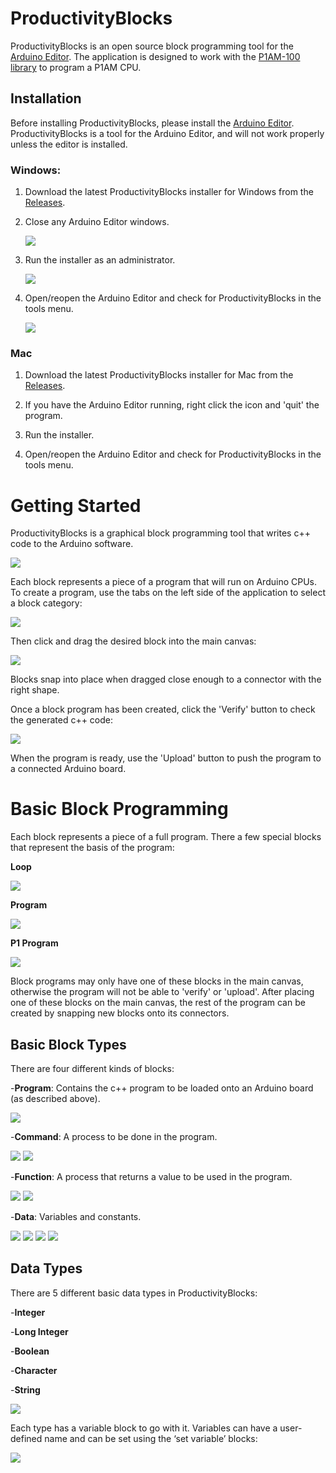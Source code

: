 # ProductivityBlocks

ProductivityBlocks is an open source block programming tool for the [Arduino Editor](http://www.arduino.cc/en/Main/Software). The application is designed to work with the [P1AM-100 library](https://github.com/facts-engineering/P1AM) to program a P1AM CPU. 

## Installation
Before installing ProductivityBlocks, please install the [Arduino Editor](https://www.arduino.cc/en/Main/Software).
ProductivityBlocks is a tool for the Arduino Editor, and will not work properly unless the editor is installed.

### Windows:

1. Download the latest ProductivityBlocks installer for Windows from the [Releases](https://github.com/adcpblocks/ProductivityBlocks/releases).
2. Close any Arduino Editor windows.

    ![](images/closearduino.png)

3. Run the installer as an administrator.

    ![](images/runasadmin.png)

3. Open/reopen the Arduino Editor and check for ProductivityBlocks in the tools menu.

    ![](images/selectproductivityblocks.png)

### Mac

1. Download the latest ProductivityBlocks installer for Mac from the [Releases](https://github.com/adcpblocks/ProductivityBlocks/releases).

2. If you have the Arduino Editor running, right click the icon and 'quit' the program.

3. Run the installer.

4. Open/reopen the Arduino Editor and check for ProductivityBlocks in the tools menu.

# Getting Started

ProductivityBlocks is a graphical block programming tool that writes c++ code to the Arduino software. 

![](images/startscreen.png)

Each block represents a piece of a program that will run on Arduino CPUs.
To create a program, use the tabs on the left side of the application to select a block category: 

![](images/selecttab.png)

Then click and drag the desired block into the main canvas: 

![](images/placeblock.png)

Blocks snap into place when dragged close enough to a connector with the right shape.

Once a block program has been created, click the 'Verify' button to check the generated c++ code:

![](images/verify.png)

When the program is ready, use the 'Upload' button to push the program to a connected Arduino board.

# Basic Block Programming

Each block represents a piece of a full program. There a few special blocks that represent the basis of the program:

**Loop**

![](images/loopblock.png)

**Program**

![](images/programblock.png)

**P1 Program**

![](images/p1_programblock.png)

Block programs may only have one of these blocks in the main canvas, otherwise the program will not be able to 'verify' or 'upload'. After placing one of these blocks on the main canvas, the rest of the program can be created by snapping new blocks onto its connectors. 

## Basic Block Types

There are four different kinds of blocks:

-**Program**: Contains the c++ program to be loaded onto an Arduino board (as described above).

![](images/p1_programblock.png)

-**Command**: A process to be done in the program.

![](images/digitalwrite_1.png) ![](images/monitorprintscreen.png)

-**Function**: A process that returns a value to be used in the program.

![](images/digitalread_1.png) ![](images/analogread_1.png)

-**Data**: Variables and constants.

![](images/integerconstant.png) ![](images/booleanconstant.png) ![](images/characterconstant.png) ![](images/stringvariable.png)

## Data Types

There are 5 different basic data types in ProductivityBlocks:

-**Integer**

-**Long Integer**

-**Boolean**

-**Character**

-**String** 

![](images/variablesandconstants.png)

Each type has a variable block to go with it. Variables can have a user-defined name and can be set using the ‘set variable’ blocks:

![](images/setinteger.png)

